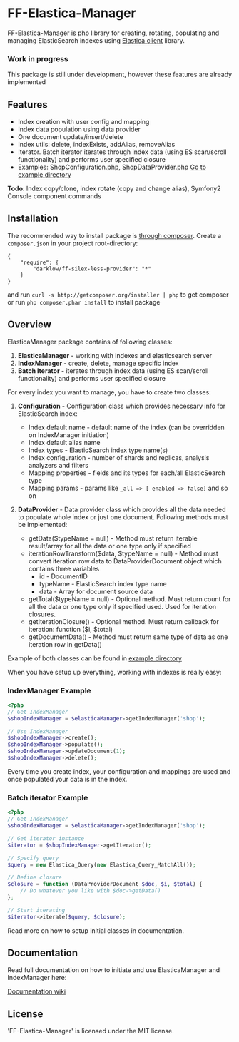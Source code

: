 FF-Elastica-Manager
================

FF-Elastica-Manager is php library for creating, rotating, populating and managing ElasticSearch indexes using [Elastica client](https://github.com/ruflin/Elastica) library.

### Work in progress

This package is still under development, however these features are already implemented

## Features

* Index creation with user config and mapping
* Index data population using data provider
* One document update/insert/delete
* Index utils: delete, indexExists, addAlias, removeAlias
* Iterator. Batch iterator iterates through index data (using ES scan/scroll functionality) and performs user specified closure
* Examples: ShopConfiguration.php, ShopDataProvider.php [Go to example directory](https://github.com/darklow/ff-elastica-manager/tree/master/example)

**Todo**: Index copy/clone, index rotate (copy and change alias), Symfony2 Console component commands

## Installation
The recommended way to install package is [through composer](http://getcomposer.org). Create a `composer.json` in your project root-directory:

    {
        "require": {
            "darklow/ff-silex-less-provider": "*"
        }
    }

and run ```curl -s http://getcomposer.org/installer | php``` to get composer or run ```php composer.phar install``` to install package


## Overview

ElasticaManager package contains of following classes:

1. **ElasticaManager** - working with indexes and elasticsearch server
2. **IndexManager** - create, delete, manage specific index
3. **Batch Iterator** - iterates through index data (using ES scan/scroll functionality) and performs user specified closure

For every index you want to manage, you have to create two classes:

1. **Configuration** - Configuration class which provides necessary info for ElasticSearch index:
    * Index default name - default name of the index (can be overridden on IndexManager initiation)
    * Index default alias name
    * Index types - ElasticSearch index type name(s)
    * Index configuration - number of shards and replicas, analysis analyzers and filters
    * Mapping properties - fields and its types for each/all ElasticSearch type
    * Mapping params - params like ```_all => [ enabled => false]``` and so on


2. **DataProvider** - Data provider class which provides all the data needed to populate whole index or just one document.
Following methods must be implemented:
    * getData($typeName = null) - Method must return iterable result/array for all the data or one type only if specified
    * iterationRowTransform($data, $typeName = null) - Method must convert iteration row data to DataProviderDocument object which contains three variables
        * id - DocumentID
        * typeName - ElasticSearch index type name
        * data - Array for document source data
    * getTotal($typeName = null) - Optional method. Must return count for all the data or one type only if specified used. Used for iteration closures.
    * getIterationClosure() - Optional method. Must return callback for iteration: function ($i, $total)
    * getDocumentData() - Method must return same type of data as one iteration row in getData()

Example of both classes can be found in [example directory](https://github.com/darklow/ff-elastica-manager/tree/master/example)

When you have setup up everything, working with indexes is really easy:

### IndexManager Example

```php
<?php
// Get IndexManager
$shopIndexManager = $elasticaManager->getIndexManager('shop');

// Use IndexManager
$shopIndexManager->create();
$shopIndexManager->populate();
$shopIndexManager->updateDocument(1);
$shopIndexManager->delete();
```

Every time you create index, your configuration and mappings are used and once populated your data is in the index.

### Batch iterator Example

```php
<?php
// Get IndexManager
$shopIndexManager = $elasticaManager->getIndexManager('shop');

// Get iterator instance
$iterator = $shopIndexManager->getIterator();

// Specify query
$query = new Elastica_Query(new Elastica_Query_MatchAll());

// Define closure
$closure = function (DataProviderDocument $doc, $i, $total) {
	// Do whatever you like with $doc->getData()
};

// Start iterating
$iterator->iterate($query, $closure);
```

Read more on how to setup initial classes in documentation.

## Documentation

Read full documentation on how to initiate and use ElasticaManager and IndexManager here:

[Documentation wiki](https://github.com/darklow/ff-elastica-manager/wiki)


## License

'FF-Elastica-Manager' is licensed under the MIT license.

